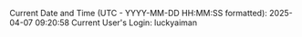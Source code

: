 Current Date and Time (UTC - YYYY-MM-DD HH:MM:SS formatted): 2025-04-07 09:20:58
Current User's Login: luckyaiman
